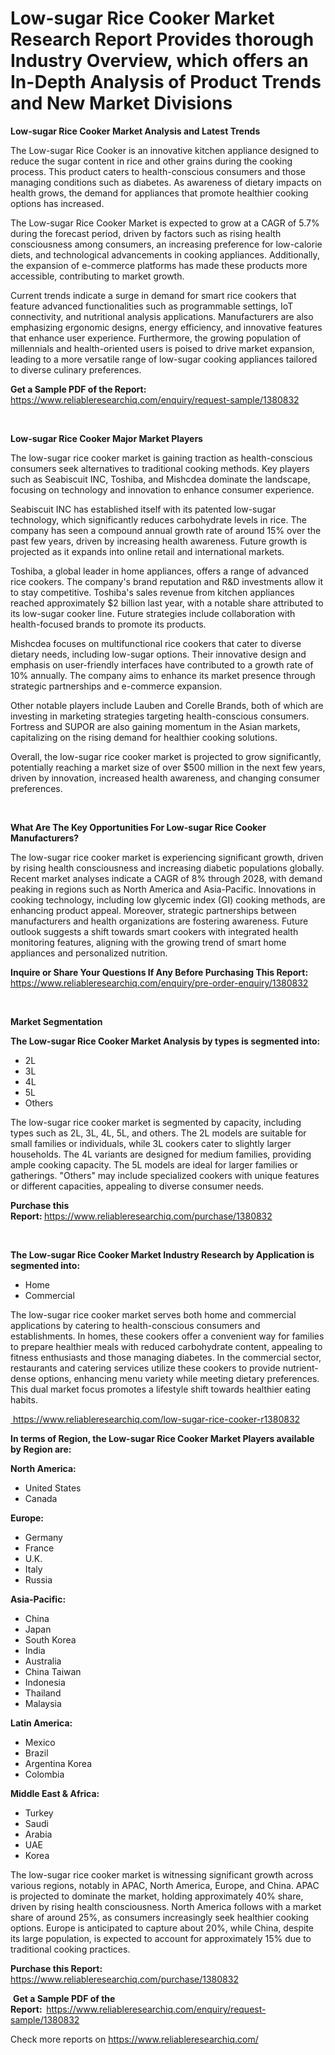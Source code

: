 <p><h1>Low-sugar Rice Cooker Market Research Report Provides thorough Industry Overview, which offers an In-Depth Analysis of Product Trends and New Market Divisions</h1></p><p><strong>Low-sugar Rice Cooker Market Analysis and Latest Trends</strong></p>
<p><p>The Low-sugar Rice Cooker is an innovative kitchen appliance designed to reduce the sugar content in rice and other grains during the cooking process. This product caters to health-conscious consumers and those managing conditions such as diabetes. As awareness of dietary impacts on health grows, the demand for appliances that promote healthier cooking options has increased.</p><p>The Low-sugar Rice Cooker Market is expected to grow at a CAGR of 5.7% during the forecast period, driven by factors such as rising health consciousness among consumers, an increasing preference for low-calorie diets, and technological advancements in cooking appliances. Additionally, the expansion of e-commerce platforms has made these products more accessible, contributing to market growth.</p><p>Current trends indicate a surge in demand for smart rice cookers that feature advanced functionalities such as programmable settings, IoT connectivity, and nutritional analysis applications. Manufacturers are also emphasizing ergonomic designs, energy efficiency, and innovative features that enhance user experience. Furthermore, the growing population of millennials and health-oriented users is poised to drive market expansion, leading to a more versatile range of low-sugar cooking appliances tailored to diverse culinary preferences.</p></p>
<p><strong>Get a Sample PDF of the Report:&nbsp;</strong> <a href="https://www.reliableresearchiq.com/enquiry/request-sample/1380832?utm_campaign=2730&utm_medium=2&utm_source=Github&utm_content=ia&utm_term=05042025&utm_id=low-sugar-rice-cooker">https://www.reliableresearchiq.com/enquiry/request-sample/1380832</a></p>
<p>&nbsp;</p>
<p><strong>Low-sugar Rice Cooker Major Market Players</strong></p>
<p><p>The low-sugar rice cooker market is gaining traction as health-conscious consumers seek alternatives to traditional cooking methods. Key players such as Seabiscuit INC, Toshiba, and Mishcdea dominate the landscape, focusing on technology and innovation to enhance consumer experience.</p><p>Seabiscuit INC has established itself with its patented low-sugar technology, which significantly reduces carbohydrate levels in rice. The company has seen a compound annual growth rate of around 15% over the past few years, driven by increasing health awareness. Future growth is projected as it expands into online retail and international markets.</p><p>Toshiba, a global leader in home appliances, offers a range of advanced rice cookers. The company's brand reputation and R&D investments allow it to stay competitive. Toshiba's sales revenue from kitchen appliances reached approximately $2 billion last year, with a notable share attributed to its low-sugar cooker line. Future strategies include collaboration with health-focused brands to promote its products.</p><p>Mishcdea focuses on multifunctional rice cookers that cater to diverse dietary needs, including low-sugar options. Their innovative design and emphasis on user-friendly interfaces have contributed to a growth rate of 10% annually. The company aims to enhance its market presence through strategic partnerships and e-commerce expansion.</p><p>Other notable players include Lauben and Corelle Brands, both of which are investing in marketing strategies targeting health-conscious consumers. Fortress and SUPOR are also gaining momentum in the Asian markets, capitalizing on the rising demand for healthier cooking solutions.</p><p>Overall, the low-sugar rice cooker market is projected to grow significantly, potentially reaching a market size of over $500 million in the next few years, driven by innovation, increased health awareness, and changing consumer preferences.</p></p>
<p>&nbsp;</p>
<p><strong>What Are The Key Opportunities For Low-sugar Rice Cooker Manufacturers?</strong></p>
<p><p>The low-sugar rice cooker market is experiencing significant growth, driven by rising health consciousness and increasing diabetic populations globally. Recent market analyses indicate a CAGR of 8% through 2028, with demand peaking in regions such as North America and Asia-Pacific. Innovations in cooking technology, including low glycemic index (GI) cooking methods, are enhancing product appeal. Moreover, strategic partnerships between manufacturers and health organizations are fostering awareness. Future outlook suggests a shift towards smart cookers with integrated health monitoring features, aligning with the growing trend of smart home appliances and personalized nutrition.</p></p>
<p><strong>Inquire or Share Your Questions If Any Before Purchasing This Report:</strong> <a href="https://www.reliableresearchiq.com/enquiry/pre-order-enquiry/1380832?utm_campaign=2730&utm_medium=2&utm_source=Github&utm_content=ia&utm_term=05042025&utm_id=low-sugar-rice-cooker">https://www.reliableresearchiq.com/enquiry/pre-order-enquiry/1380832</a></p>
<p>&nbsp;</p>
<p><strong>Market Segmentation</strong></p>
<p><strong>The Low-sugar Rice Cooker Market Analysis by types is segmented into:</strong></p>
<p><ul><li>2L</li><li>3L</li><li>4L</li><li>5L</li><li>Others</li></ul></p>
<p><p>The low-sugar rice cooker market is segmented by capacity, including types such as 2L, 3L, 4L, 5L, and others. The 2L models are suitable for small families or individuals, while 3L cookers cater to slightly larger households. The 4L variants are designed for medium families, providing ample cooking capacity. The 5L models are ideal for larger families or gatherings. "Others" may include specialized cookers with unique features or different capacities, appealing to diverse consumer needs.</p></p>
<p><strong>Purchase this Report:&nbsp;</strong><a href="https://www.reliableresearchiq.com/purchase/1380832?utm_campaign=2730&utm_medium=2&utm_source=Github&utm_content=ia&utm_term=05042025&utm_id=low-sugar-rice-cooker">https://www.reliableresearchiq.com/purchase/1380832</a></p>
<p>&nbsp;</p>
<p><strong>The Low-sugar Rice Cooker Market Industry Research by Application is segmented into:</strong></p>
<p><ul><li>Home</li><li>Commercial</li></ul></p>
<p><p>The low-sugar rice cooker market serves both home and commercial applications by catering to health-conscious consumers and establishments. In homes, these cookers offer a convenient way for families to prepare healthier meals with reduced carbohydrate content, appealing to fitness enthusiasts and those managing diabetes. In the commercial sector, restaurants and catering services utilize these cookers to provide nutrient-dense options, enhancing menu variety while meeting dietary preferences. This dual market focus promotes a lifestyle shift towards healthier eating habits.</p></p>
<p><a href="https://www.reliableresearchiq.com/low-sugar-rice-cooker-r1380832?utm_campaign=2730&utm_medium=2&utm_source=Github&utm_content=ia&utm_term=05042025&utm_id=low-sugar-rice-cooker">&nbsp;https://www.reliableresearchiq.com/low-sugar-rice-cooker-r1380832</a></p>
<p><strong>In terms of Region, the Low-sugar Rice Cooker Market Players available by Region are:</strong></p>
<p>
    <p> <strong> North America: </strong>
        <ul>
            <li>United States</li>
            <li>Canada</li>
        </ul>
        </p> 
    <p> <strong> Europe: </strong>
        <ul>
            <li>Germany</li>
            <li>France</li>
            <li>U.K.</li>
            <li>Italy</li>
            <li>Russia</li>
        </ul>
        </p> 
    <p> <strong> Asia-Pacific: </strong>
        <ul>
            <li>China</li>
            <li>Japan</li>
            <li>South Korea</li>
            <li>India</li>
            <li>Australia</li>
            <li>China Taiwan</li>
            <li>Indonesia</li>
            <li>Thailand</li>
            <li>Malaysia</li>
        </ul>
        </p> 
    <p> <strong> Latin America: </strong>
        <ul>
            <li>Mexico</li>
            <li>Brazil</li>
            <li>Argentina Korea</li>
            <li>Colombia</li>
        </ul>
        </p> 
    <p> <strong> Middle East & Africa: </strong>
        <ul>
            <li>Turkey</li>
            <li>Saudi</li>
            <li>Arabia</li>
            <li>UAE</li>
            <li>Korea</li>
        </ul>
    </p>
    </p>
<p><p>The low-sugar rice cooker market is witnessing significant growth across various regions, notably in APAC, North America, Europe, and China. APAC is projected to dominate the market, holding approximately 40% share, driven by rising health consciousness. North America follows with a market share of around 25%, as consumers increasingly seek healthier cooking options. Europe is anticipated to capture about 20%, while China, despite its large population, is expected to account for approximately 15% due to traditional cooking practices.</p></p>
<p><strong>Purchase this Report: </strong><a href="https://www.reliableresearchiq.com/purchase/1380832?utm_campaign=2730&utm_medium=2&utm_source=Github&utm_content=ia&utm_term=05042025&utm_id=low-sugar-rice-cooker">https://www.reliableresearchiq.com/purchase/1380832</a></p>
<p>&nbsp;<strong>Get a Sample PDF of the Report:&nbsp;&nbsp;</strong><a href="https://www.reliableresearchiq.com/enquiry/request-sample/1380832?utm_campaign=2730&utm_medium=2&utm_source=Github&utm_content=ia&utm_term=05042025&utm_id=low-sugar-rice-cooker">https://www.reliableresearchiq.com/enquiry/request-sample/1380832</a></p>
<p><strong></strong></p>
<p>Check more reports on <a href="https://www.reliableresearchiq.com/?utm_campaign=2730&utm_medium=2&utm_source=Github&utm_content=ia&utm_term=05042025&utm_id=low-sugar-rice-cooker">https://www.reliableresearchiq.com/</a></p>